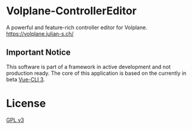# Volplane-ControllerEditor
A powerful and feature-rich controller editor for Volplane. https://volplane.julian-s.ch/

## Important Notice
This software is part of a framework in active development and not production ready. The core
of this application is based on the currently in beta [Vue-CLI 3](https://github.com/vuejs/vue-cli).

# License
[GPL v3](https://github.com/JulianSchoenbaechler/Volplane-ControllerEditor/blob/master/LICENSE)
